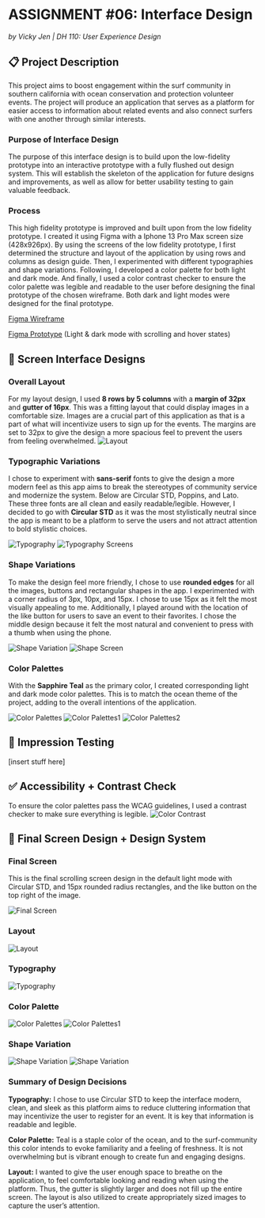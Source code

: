 # ASSIGNMENT #06: Interface Design
_by Vicky Jen | DH 110: User Experience Design_

## 📋 Project Description

This project aims to boost engagement within the surf community in southern california with ocean conservation and protection volunteer events. The project will produce an application that serves as a platform for easier access to information about related events and also connect surfers with one another through similar interests. 

### Purpose of Interface Design
The purpose of this interface design is to build upon the low-fidelity prototype into an interactive prototype with a fully flushed out design system. This will establish the skeleton of the application for future designs and improvements, as well as allow for better usability testing to gain valuable feedback. 

### Process
This high fidelity prototype is improved and built upon from the low fidelity prototype. I created it using Figma with a Iphone 13 Pro Max screen size (428x926px). By using the screens of the low fidelity prototype, I first determined the structure and layout of the application by using rows and columns as design guide. Then, I experimented with different typographies and shape variations. Following, I developed a color palette for both light and dark mode. And finally, I used a color contrast checker to ensure the color palette was legible and readable to the user before designing the final prototype of the chosen wireframe. Both dark and light modes were designed for the final prototype. 

[Figma Wireframe](https://www.figma.com/file/YZFMiLIPOr4Ci9PMrCeFs5/DH-110-Prototype---Assignment-06?node-id=0%3A1) 

[Figma Prototype](https://www.figma.com/proto/YZFMiLIPOr4Ci9PMrCeFs5/DH-110-Prototype---Assignment-06?page-id=0%3A1&node-id=12%3A677&viewport=-453%2C-130%2C0.17&scaling=scale-down&starting-point-node-id=12%3A677&show-proto-sidebar=1) (Light & dark mode with scrolling and hover states)

## 🎨 Screen Interface Designs

### Overall Layout
For my layout design, I used **8 rows by 5 columns** with a **margin of 32px** and **gutter of 16px**. This was a fitting layout that could display images in a comfortable size. Images are a crucial part of this application as that is a part of what will incentivize users to sign up for the events. The margins are set to 32px to give the design a more spacious feel to prevent the users from feeling overwhelmed.
![Layout](./images/Layout.png)

### Typographic Variations 
I chose to experiment with **sans-serif** fonts to give the design a more modern feel as this app aims to break the stereotypes of community service and modernize the system. Below are Circular STD, Poppins, and Lato. These three fonts are all clean and easily readable/legible. However, I decided to go with **Circular STD** as it was the most stylistically neutral since the app is meant to be a platform to serve the users and not attract attention to bold stylistic choices. 

![Typography](./images/Typography.png)
![Typography Screens](./images/Typography_Screen.png)

### Shape Variations
To make the design feel more friendly, I chose to use **rounded edges** for all the images, buttons and rectangular shapes in the app. I experimented with a corner radius of 3px, 10px, and 15px. I chose to use 15px as it felt the most visually appealing to me. Additionally, I played around with the location of the like button for users to save an event to their favorites. I chose the middle design because it felt the most natural and convenient to press with a thumb when using the phone. 

![Shape Variation](./images/Shape_Variation.png)
![Shape Screen](./images/Shape_Screen.png)

### Color Palettes
With the **Sapphire Teal** as the primary color, I created corresponding light and dark mode color palettes. This is to match the ocean theme of the project, adding to the overall intentions of the application. 

![Color Palettes](./images/Light_Mode.png) 
![Color Palettes1](./images/Dark_Mode.png)
![Color Palettes2](./images/Modes.png)

## 📝 Impression Testing
[insert stuff here]

## ✅ Accessibility + Contrast Check
To ensure the color palettes pass the WCAG guidelines, I used a contrast checker to make sure everything is legible. 
![Color Contrast](./images/Color_Contrast.png)

## 📱 Final Screen Design + Design System
### Final Screen 
This is the final scrolling screen design in the default light mode with Circular STD, and 15px rounded radius rectangles, and the like button on the top right of the image. 

![Final Screen](./images/Final_Screen.png)

### Layout
![Layout](./images/Layout1.png)

### Typography
![Typography](./images/Typography1.png)

### Color Palette
![Color Palettes](./images/Light_Mode.png) 
![Color Palettes1](./images/Dark_Mode.png)

### Shape Variation
![Shape Variation](./images/Shape_Variation1.png)
![Shape Variation](./images/Shape_Variation2.png)

### Summary of Design Decisions 
**Typography:** I chose to use Circular STD to keep the interface modern, clean, and sleek as this platform aims to reduce cluttering information that may incentivize the user to register for an event. It is key that information is readable and legible. 

**Color Palette:** Teal is a staple color of the ocean, and to the surf-community this color intends to evoke familiarity and a feeling of freshness. It is not overwhelming but is vibrant enough to create fun and engaging designs. 

**Layout:** I wanted to give the user enough space to breathe on the application, to feel comfortable looking and reading when using the platform. Thus, the gutter is slightly larger and does not fill up the entire screen. The layout is also utilized to create appropriately sized images to capture the user’s attention. 
